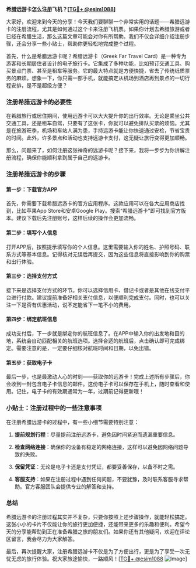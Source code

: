 **希腊远游卡怎么注册飞机？[[TG💪+ @esim1088](https://t.me/s/esim1088)]**

大家好，欢迎来到今天的分享！今天我们要聊聊一个非常实用的话题——希腊远游卡的注册流程，尤其是如何通过这个卡来注册飞机票。如果你计划去希腊旅游或者已经在希腊生活，那么这篇文章可能会对你有所帮助。我们不仅会详细介绍注册步骤，还会分享一些小贴士，帮助你更轻松地完成整个过程。

首先，什么是希腊远游卡呢？希腊远游卡（Greek Far Travel Card）是一种专为游客和长期居住者设计的电子旅行卡。它集成了多种功能，比如预订交通工具、购买景点门票、甚至是租车等服务。它的最大特点就是方便快捷，省去了传统纸质票务的麻烦。想象一下，你只需一部手机，就能搞定从机场到酒店再到景点的一切行程安排，是不是超级方便？

### 注册希腊远游卡的必要性

在希腊旅行或居住期间，使用远游卡可以大大提升你的出行效率。无论是乘坐公共交通工具，还是租车自驾，只要有了这张卡，你就可以避免排队买票的烦恼。尤其是在旅游旺季，机场和车站人满为患，手持远游卡能让你快速通过安检，节省宝贵的时间。此外，许多景点和活动也支持远游卡支付，这无疑让旅行变得更加顺畅。

那么，问题来了，如何注册这张神奇的远游卡呢？接下来，我将一步步为你讲解注册流程，确保你能顺利拿到属于自己的远游卡。

### 注册希腊远游卡的步骤

#### 第一步：下载官方APP

首先，你需要下载希腊远游卡的官方应用程序。这款应用可以在各大应用商店找到，比如苹果App Store和安卓Google Play。搜索“希腊远游卡”即可找到官方版本。建议下载后先注册账号，这样后续的操作会更加流畅。

#### 第二步：填写个人信息

打开APP后，按照提示填写你的个人信息。这里需要输入你的姓名、护照号码、联系方式等基本信息。记得核对无误后再提交，因为这些信息将直接影响到你的购票和出行体验。

#### 第三步：选择支付方式

接下来是选择支付方式的环节。你可以选择信用卡、借记卡或者是其他在线支付平台进行付款。建议提前准备好相关支付信息，以便顺利完成支付。同时，也可以关注一下是否有优惠活动，说不定能省下一笔不小的费用。

#### 第四步：绑定航班信息

成功支付后，下一步就是绑定你的航班信息了。在APP中输入你的出发地和目的地，系统会自动匹配相关的航班选项。选择合适的航班后，点击确认即可完成绑定。需要注意的是，一定要仔细核对航班时间和日期，以免出错。

#### 第五步：获取电子卡

最后一步，也是最激动人心的时刻——获取你的远游卡！完成上述所有步骤后，你会收到一封包含电子卡信息的邮件。这份电子卡可以保存在手机上，随时查看和使用。记住，电子卡的有效期通常为一年，过期前记得更新哦！

### 小贴士：注册过程中的一些注意事项

在注册希腊远游卡的过程中，有一些小细节需要特别注意：

1. **提前规划行程**：尽量提前注册远游卡，避免因时间紧迫而遗漏重要信息。
   
2. **检查网络连接**：确保你的设备有稳定的网络连接，这样可以避免因网络问题导致的失败。

3. **保留凭证**：无论是电子卡还是支付凭证，都要妥善保存，以备不时之需。

4. **客服支持**：如果在注册过程中遇到任何问题，不要犹豫，及时联系客服寻求帮助。官方客服团队会提供专业的解答和支持。

### 总结

希腊远游卡的注册过程其实并不复杂，只要你按照上述步骤操作，就能轻松搞定。这张小小的卡片不仅能让你的旅行更加便捷，还能带来更多的乐趣和便利。希望今天的分享能帮助到正在准备希腊之旅的朋友们。如果你还有其他疑问，欢迎在评论区留言，我会尽力为大家解答。

最后，再次提醒大家，注册希腊远游卡不仅是为了方便出行，更是为了享受一次无忧无虑的旅行体验。祝大家旅途愉快，一路顺风！[[TG💪+ @esim1088](https://t.me/s/esim1088) ![Image](https://i.postimg.cc/4NQfJmqS/Snipaste-2025-05-13-00-14-12.png)]
